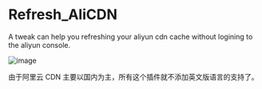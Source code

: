 # Refresh\_AliCDN
A tweak can help you refreshing your aliyun cdn cache without logining to the aliyun console.

![image][image-1]

由于阿里云 CDN 主要以国内为主，所有这个插件就不添加英文版语言的支持了。

[image-1]:	https://raw.githubusercontent.com/0xJacky/Refresh_AliCDN/master/screenshot.png
